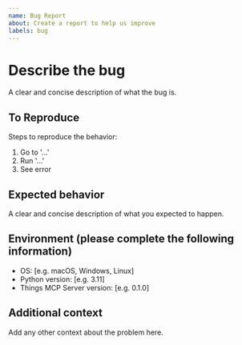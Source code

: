 ```yaml
---
name: Bug Report
about: Create a report to help us improve
labels: bug
---
```


# Describe the bug

A clear and concise description of what the bug is.

## To Reproduce

Steps to reproduce the behavior:

1. Go to '...'
2. Run '...'
3. See error

## Expected behavior

A clear and concise description of what you expected to happen.

## Environment (please complete the following information)

- OS: [e.g. macOS, Windows, Linux]
- Python version: [e.g. 3.11]
- Things MCP Server version: [e.g. 0.1.0]

## Additional context

Add any other context about the problem here.
